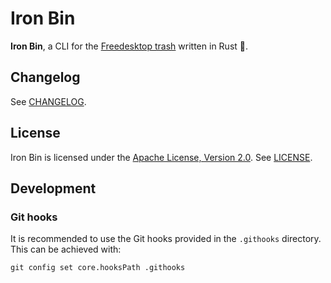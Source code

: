 # Iron Bin

**Iron Bin**, a CLI for the [Freedesktop trash](https://specifications.freedesktop.org/trash-spec/) written in Rust :crab:.

## Changelog

See [CHANGELOG](CHANGELOG.md).

## License

Iron Bin is licensed under the [Apache License, Version 2.0](https://www.apache.org/licenses/LICENSE-2.0).
See [LICENSE](LICENSE).

## Development

### Git hooks

It is recommended to use the Git hooks provided in the `.githooks` directory.
This can be achieved with:

``` shell
git config set core.hooksPath .githooks
```
